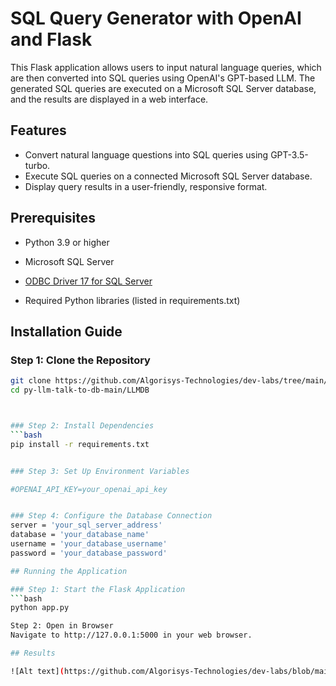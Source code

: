 
# SQL Query Generator with OpenAI and Flask

This Flask application allows users to input natural language queries, which are then converted into SQL queries using OpenAI's GPT-based LLM. The generated SQL queries are executed on a Microsoft SQL Server database, and the results are displayed in a web interface.

## Features

- Convert natural language questions into SQL queries using GPT-3.5-turbo.
- Execute SQL queries on a connected Microsoft SQL Server database.
- Display query results in a user-friendly, responsive format.

## Prerequisites

- Python 3.9 or higher
- Microsoft SQL Server
- [ODBC Driver 17 for SQL Server](https://learn.microsoft.com/en-us/sql/connect/odbc/download-odbc-driver-for-sql-server)

- Required Python libraries (listed in requirements.txt)

## Installation Guide



### Step 1: Clone the Repository
```bash
git clone https://github.com/Algorisys-Technologies/dev-labs/tree/main/Roshan-Mundekar/py-llm-talk-to-db-main/LLMDB
cd py-llm-talk-to-db-main/LLMDB



### Step 2: Install Dependencies
```bash
pip install -r requirements.txt


### Step 3: Set Up Environment Variables

#OPENAI_API_KEY=your_openai_api_key


### Step 4: Configure the Database Connection
server = 'your_sql_server_address'
database = 'your_database_name'
username = 'your_database_username'
password = 'your_database_password'

## Running the Application

### Step 1: Start the Flask Application
```bash
python app.py

Step 2: Open in Browser
Navigate to http://127.0.0.1:5000 in your web browser.

## Results

![Alt text](https://github.com/Algorisys-Technologies/dev-labs/blob/main/Roshan-Mundekar/py-llm-talk-to-db-main/LLMDB/demo.JPG)